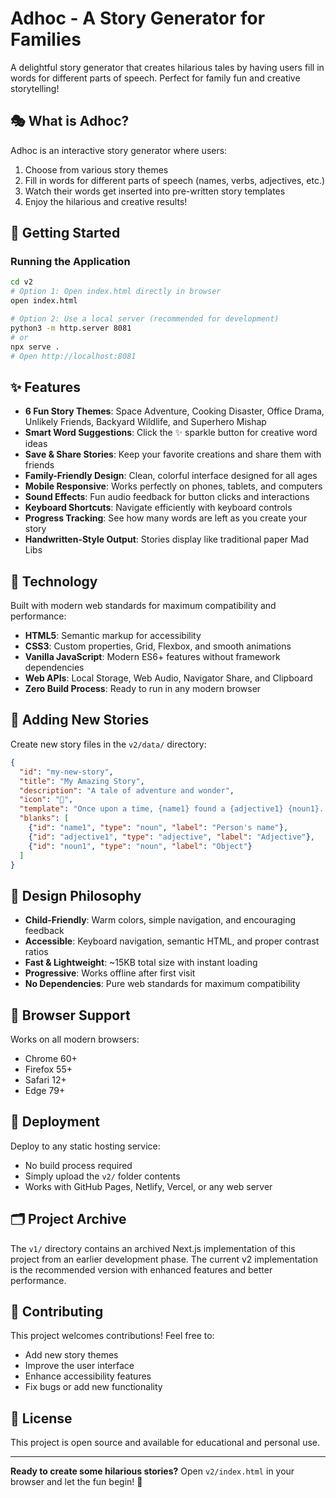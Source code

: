 # Adhoc - A Story Generator for Families

A delightful story generator that creates hilarious tales by having users fill in words for different parts of speech. Perfect for family fun and creative storytelling!

## 🎭 What is Adhoc?

Adhoc is an interactive story generator where users:
1. Choose from various story themes
2. Fill in words for different parts of speech (names, verbs, adjectives, etc.)
3. Watch their words get inserted into pre-written story templates
4. Enjoy the hilarious and creative results!

## 🚀 Getting Started

### Running the Application
```bash
cd v2
# Option 1: Open index.html directly in browser
open index.html

# Option 2: Use a local server (recommended for development)
python3 -m http.server 8081
# or
npx serve .
# Open http://localhost:8081
```

## ✨ Features

- **6 Fun Story Themes**: Space Adventure, Cooking Disaster, Office Drama, Unlikely Friends, Backyard Wildlife, and Superhero Mishap
- **Smart Word Suggestions**: Click the ✨ sparkle button for creative word ideas
- **Save & Share Stories**: Keep your favorite creations and share them with friends
- **Family-Friendly Design**: Clean, colorful interface designed for all ages
- **Mobile Responsive**: Works perfectly on phones, tablets, and computers
- **Sound Effects**: Fun audio feedback for button clicks and interactions
- **Keyboard Shortcuts**: Navigate efficiently with keyboard controls
- **Progress Tracking**: See how many words are left as you create your story
- **Handwritten-Style Output**: Stories display like traditional paper Mad Libs

## 🎨 Technology

Built with modern web standards for maximum compatibility and performance:
- **HTML5**: Semantic markup for accessibility
- **CSS3**: Custom properties, Grid, Flexbox, and smooth animations
- **Vanilla JavaScript**: Modern ES6+ features without framework dependencies
- **Web APIs**: Local Storage, Web Audio, Navigator Share, and Clipboard
- **Zero Build Process**: Ready to run in any modern browser

## 📝 Adding New Stories

Create new story files in the `v2/data/` directory:

```json
{
  "id": "my-new-story",
  "title": "My Amazing Story",
  "description": "A tale of adventure and wonder",
  "icon": "🌟",
  "template": "Once upon a time, {name1} found a {adjective1} {noun1}...",
  "blanks": [
    {"id": "name1", "type": "noun", "label": "Person's name"},
    {"id": "adjective1", "type": "adjective", "label": "Adjective"},
    {"id": "noun1", "type": "noun", "label": "Object"}
  ]
}
```

## 🎯 Design Philosophy

- **Child-Friendly**: Warm colors, simple navigation, and encouraging feedback
- **Accessible**: Keyboard navigation, semantic HTML, and proper contrast ratios
- **Fast & Lightweight**: ~15KB total size with instant loading
- **Progressive**: Works offline after first visit
- **No Dependencies**: Pure web standards for maximum compatibility

## 📱 Browser Support

Works on all modern browsers:
- Chrome 60+
- Firefox 55+
- Safari 12+
- Edge 79+

## 🚀 Deployment

Deploy to any static hosting service:
- No build process required
- Simply upload the `v2/` folder contents
- Works with GitHub Pages, Netlify, Vercel, or any web server

## 🗂️ Project Archive

The `v1/` directory contains an archived Next.js implementation of this project from an earlier development phase. The current v2 implementation is the recommended version with enhanced features and better performance.

## 🤝 Contributing

This project welcomes contributions! Feel free to:
- Add new story themes
- Improve the user interface
- Enhance accessibility features
- Fix bugs or add new functionality

## 📄 License

This project is open source and available for educational and personal use.

---

**Ready to create some hilarious stories?** Open `v2/index.html` in your browser and let the fun begin! 🎉